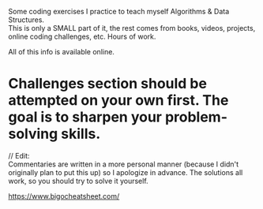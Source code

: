 Some coding exercises I practice to teach myself Algorithms & Data Structures.  
This is only a SMALL part of it, the rest comes from books, videos, projects, online coding challenges, etc. Hours of work.

All of this info is available online.

# Challenges section should be attempted on your own first. The goal is to sharpen your problem-solving skills.

// Edit:  
Commentaries are written in a more personal manner (because I didn't originally plan to put this up) so I apologize in advance. The solutions all work, so you should try to solve it yourself.

https://www.bigocheatsheet.com/
